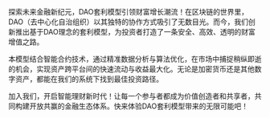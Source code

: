探索未来金融新纪元，DAO套利模型引领财富增长潮流！在区块链的世界里，DAO（去中心化自治组织）以其独特的协作方式吸引了无数目光。而今，我们创新推出基于DAO理念的套利模型，为投资者打造了一条安全、高效、透明的财富增值之路。

本模型结合智能合约技术，通过精准数据分析与算法优化，在市场中捕捉稍纵即逝的机会，实现资产跨平台间的快速流动与收益最大化。无论是加密货币还是其他数字资产，都能在我们的系统下找到最佳投资路径。

加入我们，开启智能理财新时代！让每一个参与者都成为价值创造者和共享者，共同构建开放共赢的金融生态体系。快来体验DAO套利模型带来的无限可能吧！